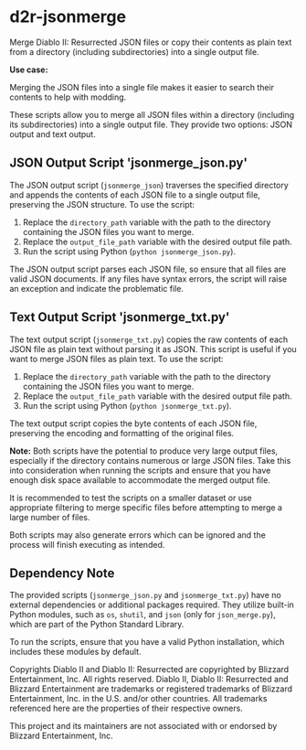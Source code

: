 # d2r-jsonmerge
Merge Diablo II: Resurrected JSON files or copy their contents as plain text from a directory (including subdirectories) into a single output file.

**Use case:**

Merging the JSON files into a single file makes it easier to search their contents to help with modding.

These scripts allow you to merge all JSON files within a directory (including its subdirectories) into a single output file. They provide two options: JSON output and text output.

## JSON Output Script 'jsonmerge_json.py'

The JSON output script (`jsonmerge_json`) traverses the specified directory and appends the contents of each JSON file to a single output file, preserving the JSON structure. To use the script:

1. Replace the `directory_path` variable with the path to the directory containing the JSON files you want to merge.
2. Replace the `output_file_path` variable with the desired output file path.
3. Run the script using Python (`python jsonmerge_json.py`).

The JSON output script parses each JSON file, so ensure that all files are valid JSON documents. If any files have syntax errors, the script will raise an exception and indicate the problematic file.

## Text Output Script 'jsonmerge_txt.py'

The text output script (`jsonmerge_txt.py`) copies the raw contents of each JSON file as plain text without parsing it as JSON. This script is useful if you want to merge JSON files as plain text. To use the script:

1. Replace the `directory_path` variable with the path to the directory containing the JSON files you want to merge.
2. Replace the `output_file_path` variable with the desired output file path.
3. Run the script using Python (`python jsonmerge_txt.py`).

The text output script copies the byte contents of each JSON file, preserving the encoding and formatting of the original files.

**Note:** Both scripts have the potential to produce very large output files, especially if the directory contains numerous or large JSON files. Take this into consideration when running the scripts and ensure that you have enough disk space available to accommodate the merged output file.

It is recommended to test the scripts on a smaller dataset or use appropriate filtering to merge specific files before attempting to merge a large number of files.

Both scripts may also generate errors which can be ignored and the process will finish executing as intended.

## Dependency Note

The provided scripts (`jsonmerge_json.py` and `jsonmerge_txt.py`) have no external dependencies or additional packages required. They utilize built-in Python modules, such as `os`, `shutil`, and `json` (only for `json_merge.py`), which are part of the Python Standard Library. 

To run the scripts, ensure that you have a valid Python installation, which includes these modules by default.

Copyrights
Diablo II and Diablo II: Resurrected are copyrighted by Blizzard Entertainment, Inc. All rights reserved. Diablo II, Diablo II: Resurrected and Blizzard Entertainment are trademarks or registered trademarks of Blizzard Entertainment, Inc. in the U.S. and/or other countries.
All trademarks referenced here are the properties of their respective owners.

This project and its maintainers are not associated with or endorsed by Blizzard Entertainment, Inc.
